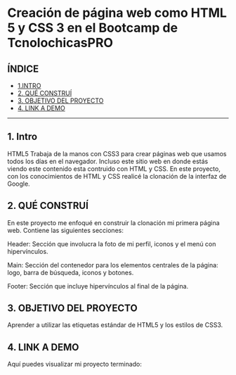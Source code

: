 # Creación de página web como HTML 5 y CSS 3 en el Bootcamp de TcnolochicasPRO


## **ÍNDICE**

* [1.INTRO](#)
* [2. QUÉ CONSTRUÍ](#)
* [3. OBJETIVO DEL PROYECTO](#)
* [4. LINK A DEMO](#)

*******

## **1. Intro**

HTML5 Trabaja de la manos con CSS3 para crear páginas web que usamos todos los días en el navegador. Incluso este sitio web en donde estás viendo este contenido esta contruido con HTML y CSS. En este proyecto, con los conocimientos de HTML y CSS realicé la clonación de la interfaz de Google.

## **2. QUÉ CONSTRUÍ**

En este proyecto me enfoqué en construir la clonación mi primera página web. Contiene las siguientes secciones:

Header: Sección que involucra la foto de mi perfil, iconos y el menú con hipervínculos.

Main: Sección del contenedor para los elementos centrales de la página: logo, barra de búsqueda, iconos y botones.

Footer: Sección que incluye hipervínculos al final de la página.

## **3. OBJETIVO DEL PROYECTO**

Aprender a utilizar las etiquetas estándar de HTML5 y los estilos de CSS3.

## **4. LINK A DEMO**

Aquí puedes visualizar mi proyecto terminado:


